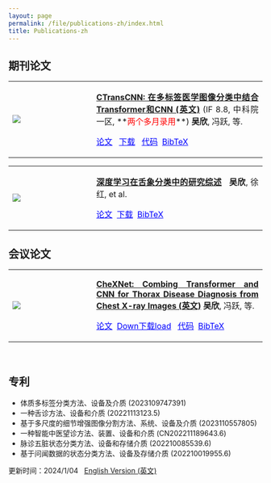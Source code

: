 ```yaml
---
layout: page
permalink: /file/publications-zh/index.html
title: Publications-zh
---
```


## 期刊论文

<table>
  <tr>
    <td width="33%" valign="Center"> <!-- 设置左侧单元格的宽度 -->
      <img src="https://xinwu74.github.io/publications/picture_model/CTransCNN.png" style="max-width: 100%; height: auto;"> <!-- 图片自适应单元格宽度 -->
    </td>
    <td valign="Center" style="text-align: justify;">
      <p style="font-size: 16px;"><a href="https://xinwu74.github.io//publications/2023-12-03-paper-CTransCNN/"><b>CTransCNN: 在多标签医学图像分类中结合Transformer和CNN (英文)</b></a> (IF 8.8, 中科院一区, **<font color='red'>两个多月录用</font>**) <b>吴欣</b>, 冯跃, 等.</p>
      <p style="font-size: 16px;"><a href="https://www.sciencedirect.com/science/article/pii/S0950705123007803" style="color: blue;">论文</a> &nbsp;&nbsp;<a href="https://xinwu74.github.io/mypaper/classification/20231203CTransCNN.pdf" style="color: blue;">下载</a> &nbsp;&nbsp;<a href="https://github.com/wuliwuxin/CTransCNN" style="color: blue;">代码</a>&nbsp;&nbsp;<a href="https://scholar.googleusercontent.com/scholar.bib?q=info:_o9ONaHFjEEJ:scholar.google.com/&output=citation&scisdr=ClHYkEj1EIPJvTogxbA:AFWwaeYAAAAAZZYm3bGMd9pFdweNG31xjHWQnP8&scisig=AFWwaeYAAAAAZZYm3VSfz0F7TZLxQfP4Th_3O9Q&scisf=4&ct=citation&cd=-1&hl=zh-CN" style="color: blue;">BibTeX</a></p>
    </td>
  </tr>
</table>

<table>
  <tr>
    <td width="33%" valign="Center"> <!-- 设置左侧单元格的宽度 -->
      <img src="https://xinwu74.github.io/publications/picture_model/Review.png" style="max-width: 100%; height: auto;"> <!-- 图片自适应单元格宽度 -->
    </td>
    <td style="text-align: justify;">
      <p style="font-size: 16px;"><a href="https://xinwu74.github.io//publications/2022-10-28-paper-Review/"><b>深度学习在舌象分类中的研究综述</b></a> &nbsp; <b>吴欣</b>, 徐红, et al.</p>
      <p style="font-size: 16px;"><a href="https://kns.cnki.net/kcms2/article/abstract?v=vs6GoGUIqCNTlLRE8rAew89_2frASlqBYDW5yBqSuUsLAQGslZ-fE-4I3Qs7SDvrJgFdCKfZ0XAeWVrhW7XXKxFP3wzvJdNuRM3yDy2s6jC4IrWvfwBEVK3iQ8oGTMd9O-MWfwnRkxUpkdeylmPwyw==&uniplatform=NZKPT&language=CHS" style="color: blue;">论文</a>&nbsp;&nbsp;<a href="https://xinwu74.github.io/mypaper/review/2022review.pdf" style="color: blue;">下载</a>&nbsp;&nbsp;<a href="http://fcst.ceaj.org/CN/article/getTxtFile.do?fileType=BibTeX&id=3181" style="color: blue;">BibTeX</a></p>
    </td>
  </tr>
</table>


## 会议论文

<table>
  <tr>
    <td width="33%" valign="Center"> <!-- 设置左侧单元格的宽度 -->
      <img src="https://xinwu74.github.io/publications/picture_model/CheXNet.png" style="max-width: 100%; height: auto;"> <!-- 图片自适应单元格宽度 -->
    </td>
    <td valign="Center" style="text-align: justify;">
      <p style="font-size: 16px;"><a href="https://xinwu74.github.io//publications/2023-12-26-conference-CheXNet/"><b>CheXNet: Combing Transformer and CNN for Thorax Disease Diagnosis from Chest X-ray Images  (英文)</b></a> <b>吴欣</b>, 冯跃, 等. </p>
      <p style="font-size: 16px;"><a href="https://link.springer.com/chapter/10.1007/978-981-99-8558-6_7" style="color: blue;">论文</a>&nbsp;&nbsp;<a href="https://xinwu74.github.io/mypaper/Conference/2023PRCV-CheXNet.pdf" style="color: blue;">Down下载load</a> &nbsp;&nbsp;<a href="https://github.com/wuliwuxin/CheXNet" style="color: blue;">代码</a>&nbsp;&nbsp;<a href="https://citation-needed.springer.com/v2/references/10.1007/978-981-99-8558-6_7?format=bibtex&flavour=citation" style="color: blue;">BibTeX</a></p>
    </td>
  </tr>
</table>


<br>

## 专利
- 体质多标签分类方法、设备及介质 (2023109747391)
- 一种舌诊方法、设备和介质 (20221113123.5)
- 基于多尺度的细节增强图像分割方法、系统、设备及介质 (2023110557805)
- 一种智能中医望诊方法、装置、设备和介质 (CN202211189643.6)
- 脉诊五脏状态分类方法、设备和存储介质 (202210085539.6)
- 基于问闻数据的状态分类方法、设备及存储介质 (202210019955.6)


<!-- ## 软著 -->


更新时间：2024/1/04 &nbsp;  [English Version (英文)](https://xinwu74.github.io/publications/)
